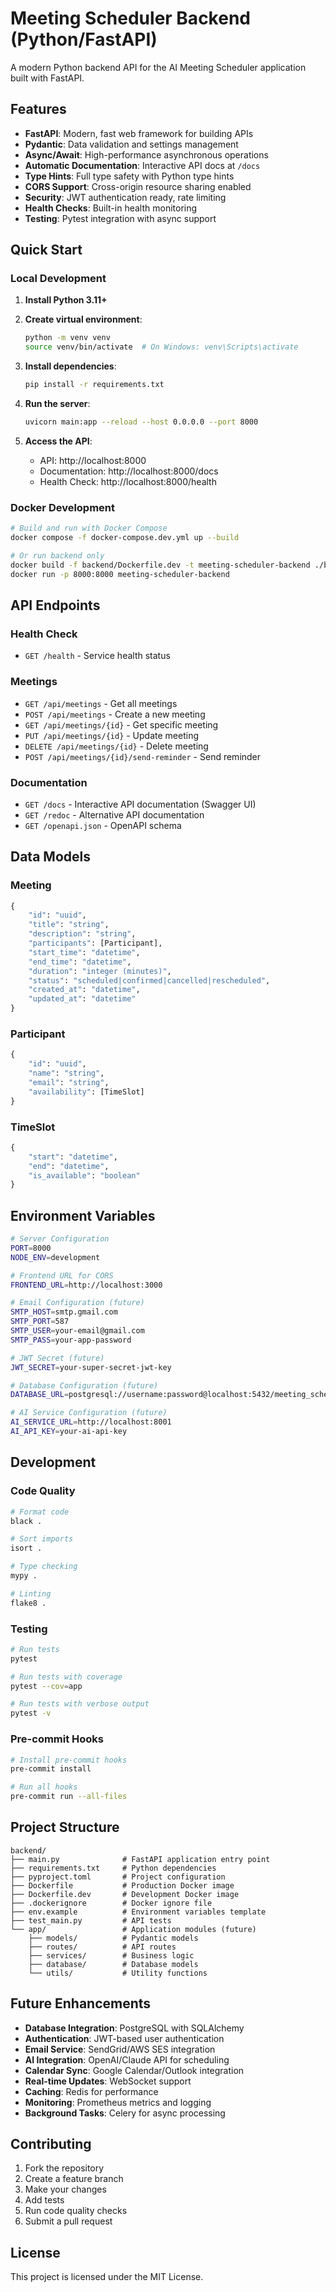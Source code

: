 # Meeting Scheduler Backend (Python/FastAPI)

A modern Python backend API for the AI Meeting Scheduler application built with FastAPI.

## Features

- **FastAPI**: Modern, fast web framework for building APIs
- **Pydantic**: Data validation and settings management
- **Async/Await**: High-performance asynchronous operations
- **Automatic Documentation**: Interactive API docs at `/docs`
- **Type Hints**: Full type safety with Python type hints
- **CORS Support**: Cross-origin resource sharing enabled
- **Security**: JWT authentication ready, rate limiting
- **Health Checks**: Built-in health monitoring
- **Testing**: Pytest integration with async support

## Quick Start

### Local Development

1. **Install Python 3.11+**
2. **Create virtual environment**:
   ```bash
   python -m venv venv
   source venv/bin/activate  # On Windows: venv\Scripts\activate
   ```

3. **Install dependencies**:
   ```bash
   pip install -r requirements.txt
   ```

4. **Run the server**:
   ```bash
   uvicorn main:app --reload --host 0.0.0.0 --port 8000
   ```

5. **Access the API**:
   - API: http://localhost:8000
   - Documentation: http://localhost:8000/docs
   - Health Check: http://localhost:8000/health

### Docker Development

```bash
# Build and run with Docker Compose
docker compose -f docker-compose.dev.yml up --build

# Or run backend only
docker build -f backend/Dockerfile.dev -t meeting-scheduler-backend ./backend
docker run -p 8000:8000 meeting-scheduler-backend
```

## API Endpoints

### Health Check
- `GET /health` - Service health status

### Meetings
- `GET /api/meetings` - Get all meetings
- `POST /api/meetings` - Create a new meeting
- `GET /api/meetings/{id}` - Get specific meeting
- `PUT /api/meetings/{id}` - Update meeting
- `DELETE /api/meetings/{id}` - Delete meeting
- `POST /api/meetings/{id}/send-reminder` - Send reminder

### Documentation
- `GET /docs` - Interactive API documentation (Swagger UI)
- `GET /redoc` - Alternative API documentation
- `GET /openapi.json` - OpenAPI schema

## Data Models

### Meeting
```python
{
    "id": "uuid",
    "title": "string",
    "description": "string",
    "participants": [Participant],
    "start_time": "datetime",
    "end_time": "datetime",
    "duration": "integer (minutes)",
    "status": "scheduled|confirmed|cancelled|rescheduled",
    "created_at": "datetime",
    "updated_at": "datetime"
}
```

### Participant
```python
{
    "id": "uuid",
    "name": "string",
    "email": "string",
    "availability": [TimeSlot]
}
```

### TimeSlot
```python
{
    "start": "datetime",
    "end": "datetime",
    "is_available": "boolean"
}
```

## Environment Variables

```bash
# Server Configuration
PORT=8000
NODE_ENV=development

# Frontend URL for CORS
FRONTEND_URL=http://localhost:3000

# Email Configuration (future)
SMTP_HOST=smtp.gmail.com
SMTP_PORT=587
SMTP_USER=your-email@gmail.com
SMTP_PASS=your-app-password

# JWT Secret (future)
JWT_SECRET=your-super-secret-jwt-key

# Database Configuration (future)
DATABASE_URL=postgresql://username:password@localhost:5432/meeting_scheduler

# AI Service Configuration (future)
AI_SERVICE_URL=http://localhost:8001
AI_API_KEY=your-ai-api-key
```

## Development

### Code Quality

```bash
# Format code
black .

# Sort imports
isort .

# Type checking
mypy .

# Linting
flake8 .
```

### Testing

```bash
# Run tests
pytest

# Run tests with coverage
pytest --cov=app

# Run tests with verbose output
pytest -v
```

### Pre-commit Hooks

```bash
# Install pre-commit hooks
pre-commit install

# Run all hooks
pre-commit run --all-files
```

## Project Structure

```
backend/
├── main.py              # FastAPI application entry point
├── requirements.txt     # Python dependencies
├── pyproject.toml       # Project configuration
├── Dockerfile           # Production Docker image
├── Dockerfile.dev       # Development Docker image
├── .dockerignore        # Docker ignore file
├── env.example          # Environment variables template
├── test_main.py         # API tests
└── app/                 # Application modules (future)
    ├── models/          # Pydantic models
    ├── routes/          # API routes
    ├── services/        # Business logic
    ├── database/        # Database models
    └── utils/           # Utility functions
```

## Future Enhancements

- **Database Integration**: PostgreSQL with SQLAlchemy
- **Authentication**: JWT-based user authentication
- **Email Service**: SendGrid/AWS SES integration
- **AI Integration**: OpenAI/Claude API for scheduling
- **Calendar Sync**: Google Calendar/Outlook integration
- **Real-time Updates**: WebSocket support
- **Caching**: Redis for performance
- **Monitoring**: Prometheus metrics and logging
- **Background Tasks**: Celery for async processing

## Contributing

1. Fork the repository
2. Create a feature branch
3. Make your changes
4. Add tests
5. Run code quality checks
6. Submit a pull request

## License

This project is licensed under the MIT License.
